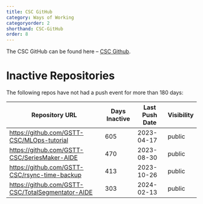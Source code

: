 ```yaml
---
title: CSC GitHub
category: Ways of Working
categoryorder: 2
shorthand: CSC-GitHub
order: 8
---
```


The CSC GitHub can be found here – <a href="https://github.com/GSTT-CSC/">CSC Github</a>.

# Inactive Repositories

The following repos have not had a push event for more than 180 days:

| Repository URL | Days Inactive | Last Push Date | Visibility |
| --- | --- | --- | --- |
| https://github.com/GSTT-CSC/MLOps-tutorial | 605 | 2023-04-17 | public |
| https://github.com/GSTT-CSC/SeriesMaker-AIDE | 470 | 2023-08-30 | public |
| https://github.com/GSTT-CSC/rsync-time-backup | 413 | 2023-10-26 | public |
| https://github.com/GSTT-CSC/TotalSegmentator-AIDE | 303 | 2024-02-13 | public |
